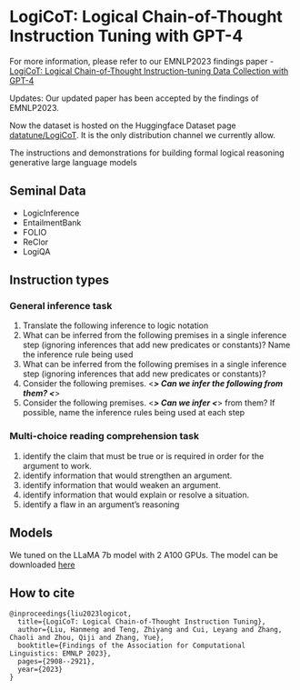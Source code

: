 # LogiCoT: Logical Chain-of-Thought Instruction Tuning with GPT-4

For more information, please refer to our EMNLP2023 findings paper - [LogiCoT: Logical Chain-of-Thought Instruction-tuning Data Collection with GPT-4](https://aclanthology.org/2023.findings-emnlp.191.pdf)

Updates:
Our updated paper has been accepted by the findings of EMNLP2023.

Now the dataset is hosted on the Huggingface Dataset page [datatune/LogiCoT](https://huggingface.co/datasets/datatune/LogiCoT). It is the only distribution channel we currently allow.

The instructions and demonstrations for building formal logical reasoning generative large language models
## Seminal Data
* LogicInference
* EntailmentBank
* FOLIO
* ReClor
* LogiQA
## Instruction types
### General inference task
1. Translate the following inference to logic notation
2. What can be inferred from the following premises in a single inference step (ignoring inferences that add new predicates or constants)? Name the inference rule being used
3. What can be inferred from the following premises in a single inference step (ignoring inferences that add new predicates or constants)?
4. Consider the following premises. <***> Can we infer the following from them? <***>
5. Consider the following premises. <***> Can we infer <***> from them? If possible, name the inference rules being used at each step
### Multi-choice reading comprehension task
1. identify the claim that must be true or is required in order for the argument to work.
2. identify information that would strengthen an argument.
3. identify information that would weaken an argument.
4. identify information that would explain or resolve a situation.
5. identify a flaw in an argument’s reasoning
## Models
We tuned on the LLaMA 7b model with 2 A100 GPUs. The model can be downloaded [here](https://huggingface.co/datatune/llama-7b-logicot)

## How to cite
```
@inproceedings{liu2023logicot,
  title={LogiCoT: Logical Chain-of-Thought Instruction Tuning},
  author={Liu, Hanmeng and Teng, Zhiyang and Cui, Leyang and Zhang, Chaoli and Zhou, Qiji and Zhang, Yue},
  booktitle={Findings of the Association for Computational Linguistics: EMNLP 2023},
  pages={2908--2921},
  year={2023}
}
```
